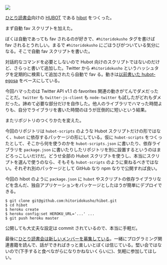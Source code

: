 ![](http://img.bouzuya.net/2014-06-23.png)

[ひとり読書会][hitoridokusho]向けの [HUBOT][github/hubot] である [hibot][hitoridokusho/hibot] をつくった。

まず自動 fav スクリプトを加えた。

ぼくは自動であっても fav されるのが好きで、`#hitoridokusho` タグを書けば fav されるとうれしい。まるで `#hitoridokusho` にごほうびがついている気分になる。そこで自動 fav スクリプトを書いた。

対話的なコマンドを必要としないので Hubot 向けのスクリプトではないのだけど、さらっと書いて追加した。Twitter から `#hitoridokusho` というハッシュタグを定期的に検索して追加されたら自動で fav る。動きは[以前書いた hubot-egosa][2014-03-29] をベースにしている。

今回ハマったのは Twitter API v1.1 の favorites 関連の動きがてんでダメだったことだ。`twitter` も `twitter-js-client` も `node-twitter` も試したがどれもダメだった。諦めて必要な部分だけを自作した。他人のライブラリでハマった時間よりも、自分でライブラリを書いた時間のほうが圧倒的に短いという結果。

またリポジトリのつくりかたを変えた。

今回のリポジトリは `hubot-scripts` のような Hubot スクリプトだけの形ではなく、`hubot` に依存するパッケージの形にしている。仮に `hubot-scripts` をつくったとして、そこから何を使うのかを `hubot-scripts.json` に書いたり、依存ライブラリを `package.json` に書いたりしたリポジトリを別に設置するというのはまどろっこしいだけだ。どうせ全部の Hubot スクリプトを使うし、本当にスクリプトを選んで使うのなら、そもそも `hubot-scripts` のように束ねるべきではない。それぞれ別のパッケージとして GitHub なり npm なりで公開すれば良い。

今回の hibot のように `package.json` に `hubot` やスクリプトの依存ライブラリなどを含んだ、独自アプリケーションをパッケージとしたほうが簡単にデプロイできる。

    $ git clone git@github.com:hitoridokusho/hibot.git
    $ cd hibot
    $ heroku create
    $ heroku config:set HEROKU_URL='...' ...
    $ git push heroku master

公開しても大丈夫な設定は commit されているので、本当に手軽だ。

最後に[ひとり読書会は新しいメンバーを募集している][hitoridokusho]。一緒にプログラミング関連書籍を読んで、話ができればきっと楽しいとぼくは信じている。堅い会ではないので(下手すると食べながらになりかねないくらいに)、気軽に参加してほしい。

[2014-03-29]: http://blog.bouzuya.net/2014/03/29/
[hitoridokusho]: http://hitoridokusho.doorkeeper.jp/
[github/hubot]: https://github.com/github/hubot
[hitoridokusho/hibot]: https://github.com/hitoridokusho/hibot
